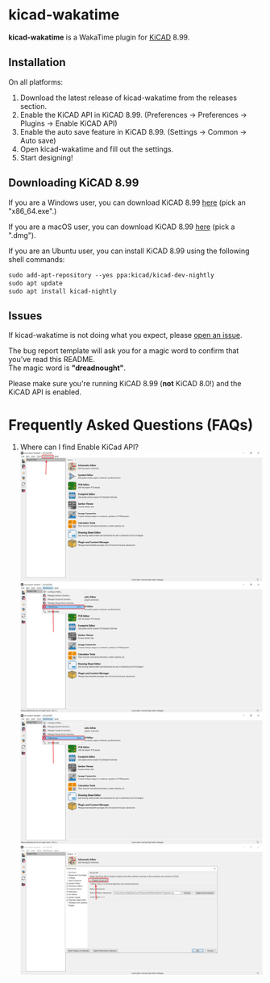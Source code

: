 # kicad-wakatime

**kicad-wakatime** is a WakaTime plugin for [KiCAD](https://www.kicad.org/) 8.99.

## Installation

On all platforms:
1. Download the latest release of kicad-wakatime from the releases section.
2. Enable the KiCAD API in KiCAD 8.99. (Preferences -> Preferences -> Plugins -> Enable KiCAD API)
3. Enable the auto save feature in KiCAD 8.99. (Settings -> Common -> Auto save)
4. Open kicad-wakatime and fill out the settings.
5. Start designing!

## Downloading KiCAD 8.99

If you are a Windows user, you can download KiCAD 8.99 [here](https://downloads.kicad.org/kicad/windows/explore/nightlies) (pick an "x86_64.exe".)

If you are a macOS user, you can download KiCAD 8.99 [here](https://downloads.kicad.org/kicad/macos/explore/nightlies) (pick a ".dmg").

If you are an Ubuntu user, you can install KiCAD 8.99 using the following shell commands:

```shell
sudo add-apt-repository --yes ppa:kicad/kicad-dev-nightly
sudo apt update
sudo apt install kicad-nightly
```

## Issues

If kicad-wakatime is not doing what you expect, please [open an issue](https://github.com/hackclub/kicad-wakatime/issues).

The bug report template will ask you for a magic word to confirm that you've read this README.\
The magic word is **"dreadnought"**.

Please make sure you're running KiCAD 8.99 (**not** KiCAD 8.0!) and the KiCAD API is enabled.

# Frequently Asked Questions (FAQs)
<ol type="1">
    <li>
        Where can I find Enable KiCad API?
        <img src="images/kicad_ytQ5q6gGVf.png">
        <img src="images/kicad_o1BXg2Mx8F.png">
        <img src="images/kicad_o1BXg2Mx8F.png">
        <img src="images/kicad_VjH5BSyfCd.png">
    </li>
</ol>